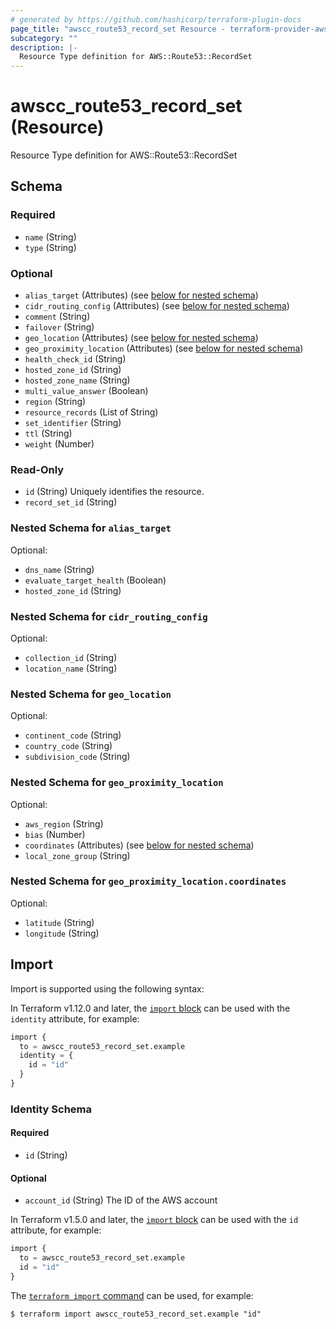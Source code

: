 ```yaml
---
# generated by https://github.com/hashicorp/terraform-plugin-docs
page_title: "awscc_route53_record_set Resource - terraform-provider-awscc"
subcategory: ""
description: |-
  Resource Type definition for AWS::Route53::RecordSet
---
```


# awscc_route53_record_set (Resource)

Resource Type definition for AWS::Route53::RecordSet



<!-- schema generated by tfplugindocs -->
## Schema

### Required

- `name` (String)
- `type` (String)

### Optional

- `alias_target` (Attributes) (see [below for nested schema](#nestedatt--alias_target))
- `cidr_routing_config` (Attributes) (see [below for nested schema](#nestedatt--cidr_routing_config))
- `comment` (String)
- `failover` (String)
- `geo_location` (Attributes) (see [below for nested schema](#nestedatt--geo_location))
- `geo_proximity_location` (Attributes) (see [below for nested schema](#nestedatt--geo_proximity_location))
- `health_check_id` (String)
- `hosted_zone_id` (String)
- `hosted_zone_name` (String)
- `multi_value_answer` (Boolean)
- `region` (String)
- `resource_records` (List of String)
- `set_identifier` (String)
- `ttl` (String)
- `weight` (Number)

### Read-Only

- `id` (String) Uniquely identifies the resource.
- `record_set_id` (String)

<a id="nestedatt--alias_target"></a>
### Nested Schema for `alias_target`

Optional:

- `dns_name` (String)
- `evaluate_target_health` (Boolean)
- `hosted_zone_id` (String)


<a id="nestedatt--cidr_routing_config"></a>
### Nested Schema for `cidr_routing_config`

Optional:

- `collection_id` (String)
- `location_name` (String)


<a id="nestedatt--geo_location"></a>
### Nested Schema for `geo_location`

Optional:

- `continent_code` (String)
- `country_code` (String)
- `subdivision_code` (String)


<a id="nestedatt--geo_proximity_location"></a>
### Nested Schema for `geo_proximity_location`

Optional:

- `aws_region` (String)
- `bias` (Number)
- `coordinates` (Attributes) (see [below for nested schema](#nestedatt--geo_proximity_location--coordinates))
- `local_zone_group` (String)

<a id="nestedatt--geo_proximity_location--coordinates"></a>
### Nested Schema for `geo_proximity_location.coordinates`

Optional:

- `latitude` (String)
- `longitude` (String)

## Import

Import is supported using the following syntax:

In Terraform v1.12.0 and later, the [`import` block](https://developer.hashicorp.com/terraform/language/import) can be used with the `identity` attribute, for example:

```terraform
import {
  to = awscc_route53_record_set.example
  identity = {
    id = "id"
  }
}
```

<!-- schema generated by tfplugindocs -->
### Identity Schema

#### Required

- `id` (String)

#### Optional

- `account_id` (String) The ID of the AWS account

In Terraform v1.5.0 and later, the [`import` block](https://developer.hashicorp.com/terraform/language/import) can be used with the `id` attribute, for example:

```terraform
import {
  to = awscc_route53_record_set.example
  id = "id"
}
```

The [`terraform import` command](https://developer.hashicorp.com/terraform/cli/commands/import) can be used, for example:

```shell
$ terraform import awscc_route53_record_set.example "id"
```
